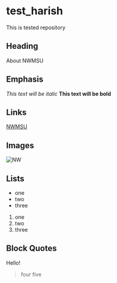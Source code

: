 # test_harish

This is tested repository
## Heading
About NWMSU

## Emphasis
*This text will be italic*
**This text will be bold**

## Links
[NWMSU](https://www.nwmissouri.edu/)
## Images
![NW](https://upload.wikimedia.org/wikipedia/en/3/32/NW_Missouri_State_seal.png)
## Lists
- one
- two
- three

1. one
1. two
1. three

## Block Quotes
Hello!
>four
>five
